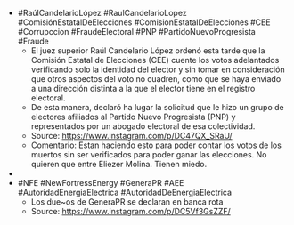 - #RaúlCandelarioLópez #RaulCandelarioLopez #ComisiónEstatalDeElecciones #ComisionEstatalDeElecciones #CEE #Corrupccion #FraudeElectoral #PNP #PartidoNuevoProgresista #Fraude
	- El juez superior Raúl Candelario López ordenó esta tarde que la Comisión Estatal de Elecciones (CEE) cuente los votos adelantados verificando solo la identidad del elector y sin tomar en consideración que otros aspectos del voto no cuadren, como que se haya enviado a una dirección distinta a la que el elector tiene en el registro electoral.
	- De esta manera, declaró ha lugar la solicitud que le hizo un grupo de electores afiliados al Partido Nuevo Progresista (PNP) y representados por un abogado electoral de esa colectividad.
	- Source: https://www.instagram.com/p/DC47QX_SRaU/
	- Comentario: Estan haciendo esto para poder contar los votos de los muertos sin ser verificados para poder ganar las elecciones. No quieren que entre Eliezer Molina. Tienen miedo.
-
- #NFE #NewFortressEnergy #GeneraPR #AEE #AutoridadEnergiaElectrica #AutoridadDeEnergiaElectrica
	- Los due~os de GeneraPR se declaran en banca rota
	- Source: https://www.instagram.com/p/DC5Vf3GsZZF/